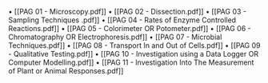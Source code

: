 •	[[PAG 01 - Microscopy.pdf]]
•	[[PAG 02 - Dissection.pdf]]
•	[[PAG 03 - Sampling Techniques .pdf]]
•	[[PAG 04 - Rates of Enzyme Controlled Reactions.pdf]]
•	[[PAG 05 - Colorimeter OR Potometer.pdf]]
•	[[PAG 06 - Chromatography OR Electrophoresis.pdf]]
•	[[PAG 07 - Microbial Techniques.pdf]]
•	[[PAG 08 - Transport In and Out of Cells.pdf]]
•	[[PAG 09 - Qualitative Testing.pdf]]
•	[[PAG 10 - Investigation using a Data Logger OR Computer Modelling.pdf]]
•	[[PAG 11 - Investigation Into The Measurement of Plant or Animal Responses.pdf]]

